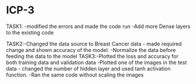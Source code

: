# ICP-3

TASK1: -modified the errors and made the code run
       -Add more Dense layers to the existing code
      
TASK2:-Changed the data source to Breast Cancer data
      - made required change and shown accuracy of the model.
      -Normalize the data before feeding the data to the model
TASK3:-Plotted the loss and accuracy for both training data and validation data 
      -Plotted one of the images in the test data
      - changed the number of hidden layer and used tanh activation function.
      -Ran the same code without scaling the images
